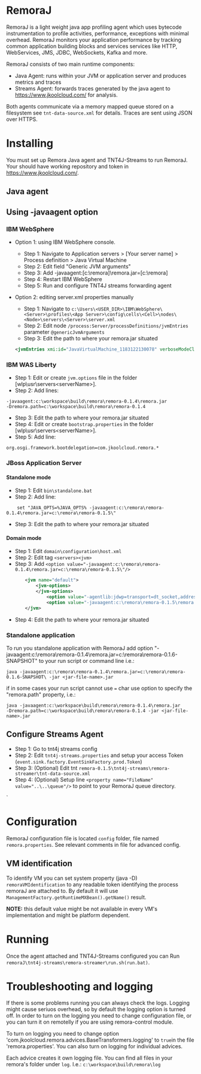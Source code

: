 
# RemoraJ

RemoraJ is a light weight java app profiling agent which uses bytecode instrumentation to profile activities, performance, exceptions with minimal overhead. RemoraJ monitors your application performance by tracking common application building blocks and services services like HTTP, WebServices, JMS, JDBC, WebSockets, Kafka and more. 

RemoraJ consists of two main runtime components:

* Java Agent: runs within your JVM or application server and produces metrics and traces
* Streams Agent: forwards traces generated by the java agent to https://www.jkoolcloud.com/ for analysis.

Both agents communicate via a memory mapped queue stored on a filesystem see `tnt-data-source.xml` for details. Traces are sent using JSON over HTTPS. 

# Installing

You must set up Remora Java agent and TNT4J-Streams to run RemoraJ. Your should have working repository and token in 
https://www.jkoolcloud.com/.

## Java agent 
## Using -javaagent option

### IBM WebSphere

* Option 1: using IBM WebSphere console.

    * Step 1:    Navigate to Application servers > [Your server name] > Process definition > Java Virtual Machine
    * Step 2:    Edit field "Generic JVM arguments"
    * Step 3:    Add -javaagent:[c:\remora]\remora.jar=[c:\remora]
    * Step 4:    Restart IBM WebSphere 
    * Step 5:    Run and configure TNT4J streams forwarding agent

* Option 2: editing server.xml properties manually

    * Step 1:    Navigate to `c:\Users\<USER_DIR>\IBM\WebSphere\<Server>\profiles\<App Server>\config\cells\<Cell>\nodes\<Node>\servers\<Server>\server.xml`
    * Step 2:    Edit node `/process:Server/processDefinitions/jvmEntries` parameter `@genericJvmArguments`
    * Step 3:    Edit the path to where your remora.jar situated
    ```xml
    <jvmEntries xmi:id="JavaVirtualMachine_1183122130078" verboseModeClass="false" verboseModeGarbageCollection="false" verboseModeJNI="false" initialHeapSize="512" maximumHeapSize="2056" runHProf="false" hprofArguments="" genericJvmArguments="-javaagent:c:\remora\remora-0.1.5\remora.jar=c:\remora\remora-0.1.5\" executableJarFileName="" disableJIT="false">
    ```

### IBM WAS Liberty

* Step 1:    Edit or create `jvm.options` file in the folder [wlp\usr\servers\<serverName>\].
* Step 2:    Add lines:
```
-javaagent:c:\workspace\build\remora\remora-0.1.4\remora.jar
-Dremora.path=c:\workspace\build\remora\remora-0.1.4
```
* Step 3:    Edit the path to where your remora.jar situated
* Step 4:    Edit or create `bootstrap.properties` in the folder [wlp\usr\servers\<serverName>\].
* Step 5:    Add line:
```
org.osgi.framework.bootdelegation=com.jkoolcloud.remora.*
```

### JBoss Application Server

#### Standalone mode

* Step 1:    Edit `bin\standalone.bat`
* Step 2:    Add line: 
```
    set "JAVA_OPTS=%JAVA_OPTS% -javaagent:c:\remora\remora-0.1.4\remora.jar=c:\remora\remora-0.1.5\"
```
* Step 3:    Edit the path to where your remora.jar situated

#### Domain mode

* Step 1:    Edit `domain\configuration\host.xml`
* Step 2:    Edit tag `<servers><jvm>`
* Step 3:    Add `<option value="-javaagent:c:\remora\remora-0.1.4\remora.jar=c:\remora\remora-0.1.5\"/>`
```xml
       <jvm name="default">
           <jvm-options>
           </jvm-options>
               <option value="-agentlib:jdwp=transport=dt_socket,address=5007,server=y,suspend=n"/>
               <option value="-javaagent:c:\remora\remora-0.1.5\remora.jar=c:\remora\remora-0.1.5\"/>
       </jvm>
```
* Step 4:    Edit the path to where your remora.jar situated


### Standalone application

To run you standalone application with RemoraJ add option "-javaagent:c:\remora\remora-0.1.4\remora.jar=c:\remora\remora-0.1.6-SNAPSHOT\" to your run script or command line i.e.:

```
java -javaagent:c:\remora\remora-0.1.4\remora.jar=c:\remora\remora-0.1.6-SNAPSHOT\ -jar <jar-file-name>.jar
```

if in some cases your run script cannot use `=` char use option to specify the "remora.path" property, i.e.:

```
java -javaagent:c:\workspace\build\remora\remora-0.1.4\remora.jar
-Dremora.path=c:\workspace\build\remora\remora-0.1.4 -jar <jar-file-name>.jar
```


## Configure Streams Agent

* Step 1:    Go to tnt4j streams config
* Step 2:    Edit `tnt4j-streams.properties` and setup your access Token (`event.sink.factory.EventSinkFactory.prod.Token`)
* Step 3:    (Optional) Edit tnt `remora-0.1.5\tnt4j-streams\remora-streamer\tnt-data-source.xml` 
* Step 4:    (Optional) Setup line ```<property name="FileName" value="..\..\queue"/>``` to point to your RemoraJ queue directory.

`


# Configuration

RemoraJ configuration file is located `config` folder, file named `remora.properties`.
See relevant comments in file for advanced config.

## VM identification

To identify VM you can set system property (java -D) `remoraVMIdentification` to any readable token identifying the process remoraJ are 
attached to. By default it will use `ManagementFactory.getRuntimeMXBean().getName()` result.

**NOTE:** this default value might be not available in every VM's implementation and might be platform dependent.

# Running

Once the agent attached and TNT4J-Streams configured you can 
Run `remoraJ\tnt4j-streams\remora-streamer\run.sh(run.bat)`.

# Troubleshooting and logging

If there is some problems running you can always check the logs. Logging might cause seriuos overhead, so by default the logging option is turned off.
In order to turn on the logging you need to change configuration file, or you can turn it on remotelly if you are using remora-control module.

To turn on logging you need to change option 'com.jkoolcloud.remora.advices.BaseTransformers.logging' to `true`in the file 'remora.properties'. You can also turn on logging for individual advices.

Each advice creates it own logging file. You can find all files in your remora's folder under `log`.
I.e.: `c:\workspace\build\remora\log`






